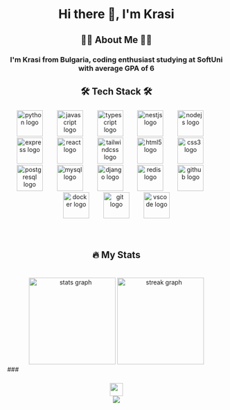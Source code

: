 <h1 align="center">Hi there 👋, I'm Krasi</h1>

###

<h2 align="center">👩‍💻  About Me  👩‍💻</h2>

###

<h3 align="center">I'm Krasi from Bulgaria, coding enthusiast studying at SoftUni with average GPA of 6</h3>

###

<h2 align="center">🛠 Tech Stack 🛠</h2>

###

<div align="center">
  <img src="https://cdn.jsdelivr.net/gh/devicons/devicon/icons/python/python-original.svg" height="60" alt="python logo"  />
  <img width="25" />
  <img src="https://cdn.jsdelivr.net/gh/devicons/devicon/icons/javascript/javascript-original.svg" height="60" alt="javascript logo"  />
  <img width="25" />
  <img src="https://cdn.jsdelivr.net/gh/devicons/devicon/icons/typescript/typescript-original.svg" height="60" alt="typescript logo"  />
  <img width="25" />
  <img src="https://cdn.icon-icons.com/icons2/2699/PNG/512/nestjs_logo_icon_169927.png" height="60" alt="nestjs logo"  />
  <img width="25" />
  <img src="https://cdn.jsdelivr.net/gh/devicons/devicon/icons/nodejs/nodejs-plain-wordmark.svg" height="60" alt="nodejs logo"  />
  <img width="25" />
  <img src="https://cdn.jsdelivr.net/gh/devicons/devicon/icons/express/express-original-wordmark.svg" height="60" alt="express logo"  />
  <img width="25" />
  <img src="https://cdn.jsdelivr.net/gh/devicons/devicon/icons/react/react-original.svg" height="60" alt="react logo"  />
  <img width="25" />
  <img src="https://upload.wikimedia.org/wikipedia/commons/thumb/d/d5/Tailwind_CSS_Logo.svg/1024px-Tailwind_CSS_Logo.svg.png" height="60" alt="tailwindcss logo"  />
  <img width="25" />
  <img src="https://cdn.jsdelivr.net/gh/devicons/devicon/icons/html5/html5-original.svg" height="60" alt="html5 logo"  />
  <img width="25" />
  <img src="https://cdn.jsdelivr.net/gh/devicons/devicon/icons/css3/css3-original.svg" height="60" alt="css3 logo"  />
  <img width="25" />
  <img src="https://cdn.jsdelivr.net/gh/devicons/devicon/icons/postgresql/postgresql-original.svg" height="60" alt="postgresql logo"  />
  <img width="25" />
  <img src="https://cdn.jsdelivr.net/gh/devicons/devicon/icons/mysql/mysql-original.svg" height="60" alt="mysql logo"  />
  <img width="25" />
  <img src="https://cdn.jsdelivr.net/gh/devicons/devicon/icons/django/django-plain.svg" height="60" alt="django logo"  />
  <img width="25" />
  <img src="https://cdn.jsdelivr.net/gh/devicons/devicon/icons/redis/redis-original.svg" height="60" alt="redis logo"  />
  <img width="25" />
  <img src="https://cdn.jsdelivr.net/gh/devicons/devicon/icons/github/github-original.svg" height="60" alt="github logo"  />
  <img width="25" />
  <img src="https://cdn.jsdelivr.net/gh/devicons/devicon/icons/docker/docker-original.svg" height="60" alt="docker logo"  />
  <img width="25" />
  <img src="https://cdn.jsdelivr.net/gh/devicons/devicon/icons/git/git-original.svg" height="60" alt="git logo"  />
  <img width="25" />
  <img src="https://cdn.jsdelivr.net/gh/devicons/devicon/icons/vscode/vscode-original.svg" height="60" alt="vscode logo"  />
</div>

###

<br clear="both">

<h2 align="center">🔥   My Stats</h2>

###

<br clear="both">

<div align="center">
  <img src="https://github-readme-stats.vercel.app/api?username=krustew17&hide_title=false&hide_rank=false&show_icons=true&include_all_commits=true&count_private=true&disable_animations=false&theme=nightowl&locale=en&hide_border=false&order=1&custom_title=Krustew17's%20GitHub%20stats" height="200" alt="stats graph"  />
  <img src="https://streak-stats.demolab.com?user=krustew17&locale=en&mode=daily&theme=nightowl&hide_border=false&border_radius=5&order=3" height="200" alt="streak graph"  />
</div>
###

<img align="right" height="0.1" src="https://media4.giphy.com/media/nERMP8fuaZqvM6i94v/200w.gif?cid=82a1493bktmpjtbvy19doavdzpqaw5e91jpxpdleq5fjmqnu&ep=v1_gifs_related&rid=200w.gif&ct=s"  />

###

<div align="center">
  <img height="30" src="https://media4.giphy.com/media/nERMP8fuaZqvM6i94v/200w.gif?cid=82a1493bktmpjtbvy19doavdzpqaw5e91jpxpdleq5fjmqnu&ep=v1_gifs_related&rid=200w.gif&ct=s"  />
</div>

<div align="center">
  <img src="https://spotify-recently-played-readme.vercel.app/api?user=31wyn545uckdqkvggvwedxr2rn4e">
</div>



